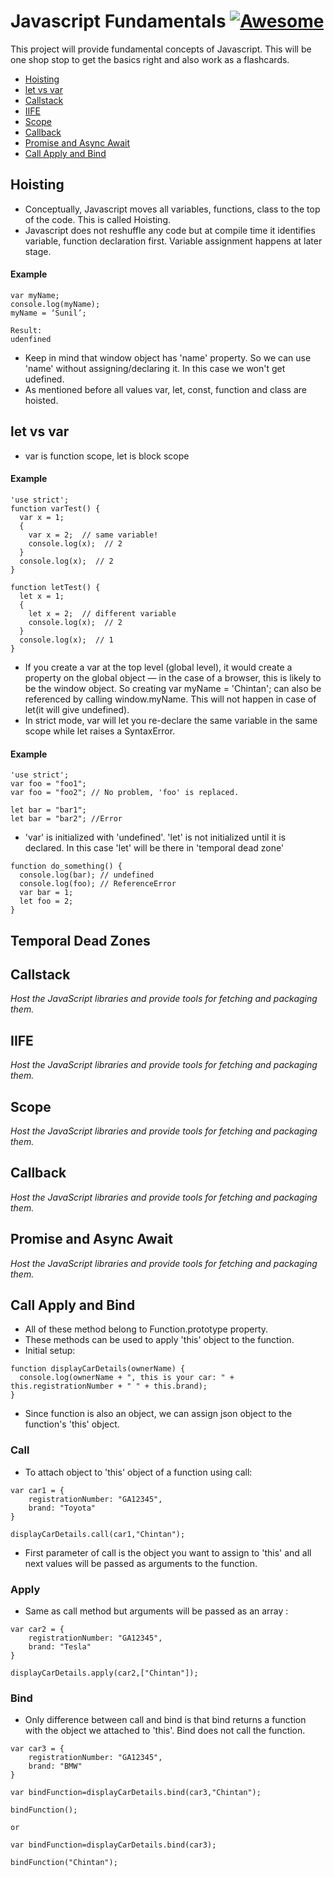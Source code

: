 # Javascript Fundamentals [![Awesome](https://cdn.rawgit.com/sindresorhus/awesome/d7305f38d29fed78fa85652e3a63e154dd8e8829/media/badge.svg)](https://github.com/cpandya231/javascript-fundamentals)

This project will provide fundamental concepts of Javascript. This will be one shop stop to get the basics right and also work as a flashcards.

 * [Hoisting](#hoisting)
 * [let vs var](#let-vs-var)
 * [Callstack](#callstack)
 * [IIFE](#iife)
 * [Scope](#scope)
 * [Callback](#callback)
 * [Promise and Async Await](#promise-and-async-await)
 * [Call Apply and Bind](#call-apply-and-bind)
 
 
 ## Hoisting

* Conceptually, Javascript moves all variables, functions, class to the top of the code. This is called Hoisting.
* Javascript does not reshuffle any code but at compile time it identifies variable, function declaration first. Variable assignment happens at later stage.

#### Example
```
var myName;
console.log(myName);
myName = ‘Sunil’;

Result:
udenfined
```
* Keep in mind that window object has 'name' property. So we can use 'name' without assigning/declaring it. In this case we won't get udefined.
* As mentioned before all values var, let, const, function and class are hoisted.

 ## let vs var

* var is function scope, let is block scope
#### Example
```
'use strict';
function varTest() {
  var x = 1;
  {
    var x = 2;  // same variable!
    console.log(x);  // 2
  }
  console.log(x);  // 2
}

function letTest() {
  let x = 1;
  {
    let x = 2;  // different variable
    console.log(x);  // 2
  }
  console.log(x);  // 1
}

```

* If you create a var at the top level (global level), it would create a property on the global object — in the case of a browser, this is likely to be the window object. So creating var myName = 'Chintan'; can also be referenced by calling window.myName. This will not happen in case of let(it will give undefined).
* In strict mode, var will let you re-declare the same variable in the same scope while let raises a SyntaxError.
#### Example
```
'use strict';
var foo = "foo1";
var foo = "foo2"; // No problem, 'foo' is replaced.

let bar = "bar1";
let bar = "bar2"; //Error

```
* 'var' is initialized with 'undefined'. 'let' is not initialized until it is declared. In this case 'let' will be there in 'temporal dead zone'

```
function do_something() {
  console.log(bar); // undefined
  console.log(foo); // ReferenceError
  var bar = 1;
  let foo = 2;
}

```
## Temporal Dead Zones

 ## Callstack
*Host the JavaScript libraries and provide tools for fetching and packaging them.*

 ## IIFE
*Host the JavaScript libraries and provide tools for fetching and packaging them.*

 ## Scope
*Host the JavaScript libraries and provide tools for fetching and packaging them.*

 ## Callback
*Host the JavaScript libraries and provide tools for fetching and packaging them.*

 ## Promise and Async Await
*Host the JavaScript libraries and provide tools for fetching and packaging them.*

## Call Apply and Bind
* All of these method belong to Function.prototype property.
* These methods can be used to apply 'this' object to the function.
* Initial setup:
```
function displayCarDetails(ownerName) {
  console.log(ownerName + ", this is your car: " + this.registrationNumber + " " + this.brand);
}

```
* Since function is also an object, we can assign json object to the function's 'this' object.

### Call

* To attach object to 'this' object of a function using call:
```
var car1 = { 
    registrationNumber: "GA12345",
    brand: "Toyota"
}

displayCarDetails.call(car1,"Chintan");

```
* First parameter of call is the object you want to assign to 'this' and all next values will be passed as arguments to the function.

### Apply

* Same as call method but arguments will be passed as an array :
```
var car2 = { 
    registrationNumber: "GA12345",
    brand: "Tesla"
}

displayCarDetails.apply(car2,["Chintan"]);

```

### Bind

* Only difference between call and bind is that bind returns a function with the object we attached to 'this'. Bind does not call the function.
```
var car3 = { 
    registrationNumber: "GA12345",
    brand: "BMW"
}

var bindFunction=displayCarDetails.bind(car3,"Chintan");

bindFunction();

or

var bindFunction=displayCarDetails.bind(car3);

bindFunction("Chintan");


```




